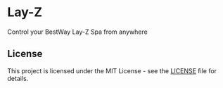 # Lay-Z

Control your BestWay Lay-Z Spa from anywhere

## License
This project is licensed under the MIT License - see the [LICENSE](https://github.com/rtorkelsen/com.utkikk.layz/LICENSE.MD) file for details.